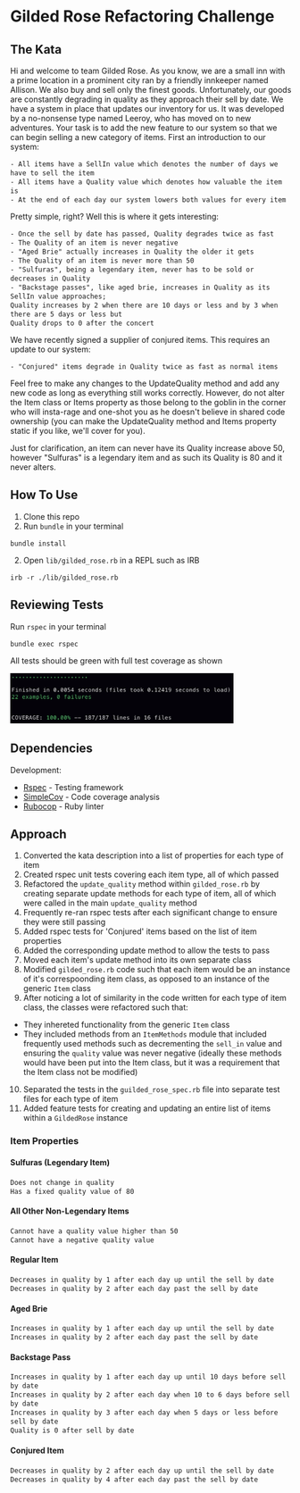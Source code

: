 # Gilded Rose Refactoring Challenge
## The Kata
Hi and welcome to team Gilded Rose. As you know, we are a small inn with a prime location in a
prominent city ran by a friendly innkeeper named Allison. We also buy and sell only the finest goods.
Unfortunately, our goods are constantly degrading in quality as they approach their sell by date. We
have a system in place that updates our inventory for us. It was developed by a no-nonsense type named
Leeroy, who has moved on to new adventures. Your task is to add the new feature to our system so that
we can begin selling a new category of items. First an introduction to our system:

	- All items have a SellIn value which denotes the number of days we have to sell the item
	- All items have a Quality value which denotes how valuable the item is
	- At the end of each day our system lowers both values for every item

Pretty simple, right? Well this is where it gets interesting:

	- Once the sell by date has passed, Quality degrades twice as fast
	- The Quality of an item is never negative
	- "Aged Brie" actually increases in Quality the older it gets
	- The Quality of an item is never more than 50
	- "Sulfuras", being a legendary item, never has to be sold or decreases in Quality
	- "Backstage passes", like aged brie, increases in Quality as its SellIn value approaches;
	Quality increases by 2 when there are 10 days or less and by 3 when there are 5 days or less but
	Quality drops to 0 after the concert

We have recently signed a supplier of conjured items. This requires an update to our system:

	- "Conjured" items degrade in Quality twice as fast as normal items

Feel free to make any changes to the UpdateQuality method and add any new code as long as everything
still works correctly. However, do not alter the Item class or Items property as those belong to the
goblin in the corner who will insta-rage and one-shot you as he doesn't believe in shared code
ownership (you can make the UpdateQuality method and Items property static if you like, we'll cover
for you).

Just for clarification, an item can never have its Quality increase above 50, however "Sulfuras" is a
legendary item and as such its Quality is 80 and it never alters.
## How To Use
1. Clone this repo
2. Run ```bundle``` in your terminal
```
bundle install
```
2. Open ```lib/gilded_rose.rb``` in a REPL such as IRB
```
irb -r ./lib/gilded_rose.rb  
```
## Reviewing Tests
Run ```rspec``` in your terminal
```
bundle exec rspec
```
All tests should be green with full test coverage as shown

<img src="./images/rspec.png" width="400">

## Dependencies
Development:
- [Rspec](https://rspec.info/) - Testing framework
- [SimpleCov](https://github.com/colszowka/simplecov) - Code coverage analysis
- [Rubocop](https://rubocop.org/) - Ruby linter

## Approach
1. Converted the kata description into a list of properties for each type of item
2. Created rspec unit tests covering each item type, all of which passed
3. Refactored the ```update_quality``` method within ```gilded_rose.rb``` by creating separate update methods for each type of item, all of which were called in the main ```update_quality``` method
4. Frequently re-ran rspec tests after each significant change to ensure they were still passing
5. Added rspec tests for 'Conjured' items based on the list of item properties
6. Added the corresponding update method to allow the tests to pass
7. Moved each item's update method into its own separate class 
8. Modified ```gilded_rose.rb``` code such that each item would be an instance of it's correspoonding item class, as opposed to an instance of the generic ```Item``` class
9. After noticing a lot of similarity in the code written for each type of item class, the classes were refactored such that:
  - They inhereted functionality from the generic ```Item``` class
  - They included methods from an ```ItemMethods``` module that included frequently used methods such as decrementing the ```sell_in``` value and ensuring the ```quality``` value was never negative (ideally these methods would have been put into the Item class, but it was a requirement that the Item class not be modified)
10. Separated the tests in the ```guilded_rose_spec.rb``` file into separate test files for each type of item
11. Added feature tests for creating and updating an entire list of items within a ```GildedRose``` instance
### Item Properties
#### Sulfuras (Legendary Item)
```
Does not change in quality
Has a fixed quality value of 80
```
#### All Other Non-Legendary Items
```
Cannot have a quality value higher than 50
Cannot have a negative quality value
```
#### Regular Item
```
Decreases in quality by 1 after each day up until the sell by date
Decreases in quality by 2 after each day past the sell by date  
```
#### Aged Brie
```
Increases in quality by 1 after each day up until the sell by date
Increases in quality by 2 after each day past the sell by date  
```
#### Backstage Pass
```
Increases in quality by 1 after each day up until 10 days before sell by date
Increases in quality by 2 after each day when 10 to 6 days before sell by date
Increases in quality by 3 after each day when 5 days or less before sell by date
Quality is 0 after sell by date
```
#### Conjured Item
```
Decreases in quality by 2 after each day up until the sell by date
Decreases in quality by 4 after each day past the sell by date  
```
